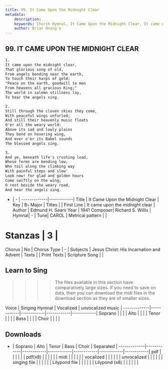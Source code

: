 ```yaml
---
title: 99. It Came Upon the Midnight Clear
metadata:
    description: 
    keywords: Church Hymnal, It Came Upon the Midnight Clear, It came upon the midnight clear, 
    author: Brian Onang'o
---
```



## 99. IT CAME UPON THE MIDNIGHT CLEAR

```txt
1.
It came upon the midnight clear, 
That glorious song of old, 
From angels bending near the earth, 
To touch their harps of gold: 
"Peace on the earth, goodwill to men 
From heavens all gracious King;" 
The world in solemn stillness lay, 
To hear the angels sing. 

2.
Still through the cloven skies they come, 
With peaceful wings unfurled; 
And still their heavenly music floats 
O'er all the weary world: 
Above its sad and lowly plains 
They bend on hovering wing, 
And ever o'er its Babel sounds 
The blessed angels sing. 

3.
And ye, beneath life's crushing load, 
Whose forms are bending low, 
Who toil along the climbing way 
With painful steps and slow' 
Look now! for glad and golden hours 
Come swiftly on the wing; 
O rest beside the weary road, 
And hear the angels sing.

```

- |   -  |
-------------|------------|
Title | It Came Upon the Midnight Clear |
Key | B♭ Major |
Titles |  |
First Line | It came upon the midnight clear |
Author | Edmund H. Sears
Year | 1941
Composer| Richard S. Willis |
Hymnal|  - |
Tune| CAROL |
Metrical pattern | |
# Stanzas | 3 |
Chorus | No |
Chorus Type | - |
Subjects | Jesus Christ: His Incarnation and Advent |
Texts |  |
Print Texts | 
Scripture Song |  |
  
## Learn to Sing

>>>> The files available in this section have comparatively large sizes. If you need to save on data, then you can download the midi files in the download section as they are of smaller sizes.

Voice |  Singing Hymnal | Vocalized | unvocalized music |
-------------|------------|------------|------------|------------|
Soprano | | | |
Alto | | | |
Tenor | | | |
Bass | | | |
Choir | | | |

## Downloads

- |  Soprano | Alto | Tenor | Bass | Choir | Separated |
-------------|------------|------------|------------|------------|------------|------------|
pdf | | | | | |
pdf(x8) | | | | | |
midi | | | | | |
vocalized | | | | | |
unvocalized | | | | | |
singing file | | | | | |
Lilypond file | | | | | |
Lilypond (x8) | | | | | |
  